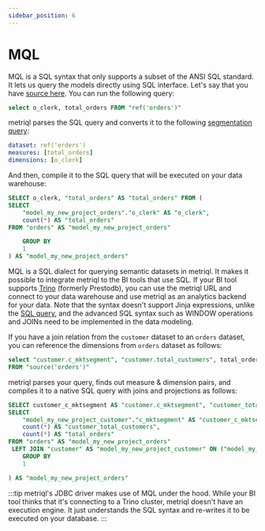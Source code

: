 ```yaml
---
sidebar_position: 6
---
```


# MQL

MQL is a SQL syntax that only supports a subset of the ANSI SQL standard. It lets us query the models directly using SQL interface. Let's say that you have [source here](/query/segmentation). You can run the following query:

```sql
select o_clerk, total_orders FROM "ref('orders')"
```

metriql parses the SQL query and converts it to the following [segmentation query](/query/segmentation):

```yml
dataset: ref('orders')
measures: [total_orders]
dimensions: [o_clerk]
```

And then, compile it to the SQL query that will be executed on your data warehouse:

```sql
SELECT o_clerk, "total_orders" AS "total_orders" FROM (
SELECT 
    "model_my_new_project_orders"."o_clerk" AS "o_clerk",
    count(*) AS "total_orders"
FROM "orders" AS "model_my_new_project_orders"

    GROUP BY
    1 
) AS "model_my_new_project_orders"
```

MQL is a SQL dialect for querying semantic datasets in metriql. It makes it possible to integrate metriql to the BI tools that use SQL. If your BI tool supports [Trino](https://trino.io) (formerly Prestodb), you can use the metriql URL and connect to your data warehouse and use metriql as an analytics backend for your data. Note that the syntax doesn't support Jinja expressions, unlike the [SQL query](/query/sql), and the advanced SQL syntax such as WINDOW operations and JOINs need to be implemented in the data modeling.

If you have a join relation from the `customer` dataset to an `orders` dataset, you can reference the dimensions from `orders` dataset as follows:

```sql
select "customer.c_mktsegment", "customer.total_customers", total_orders 
FROM "source('orders')"
```

metriql parses your query, finds out measure & dimension pairs, and compiles it to a native SQL query with joins and projections as follows:

```sql
SELECT customer_c_mktsegment AS "customer.c_mktsegment", "customer_total_customers" AS "customer.total_customers", "total_orders" AS "total_orders" FROM (
SELECT 
    "model_my_new_project_customer"."c_mktsegment" AS "customer_c_mktsegment",
    count(*) AS "customer_total_customers",
    count(*) AS "total_orders"
FROM "orders" AS "model_my_new_project_orders"
 LEFT JOIN "customer" AS "model_my_new_project_customer" ON ("model_my_new_project_orders"."o_custkey" = "model_my_new_project_customer"."c_custkey") 
    GROUP BY
    1 

) AS "model_my_new_project_orders"
```

:::tip
metriql's JDBC driver makes use of MQL under the hood. While your BI tool thinks that it's connecting to a Trino cluster, metriql doesn't have an execution engine. It just understands the SQL syntax and re-writes it to be executed on your database.
:::